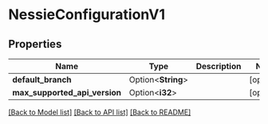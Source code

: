 # NessieConfigurationV1

## Properties

Name | Type | Description | Notes
------------ | ------------- | ------------- | -------------
**default_branch** | Option<**String**> |  | [optional]
**max_supported_api_version** | Option<**i32**> |  | [optional]

[[Back to Model list]](../README.md#documentation-for-models) [[Back to API list]](../README.md#documentation-for-api-endpoints) [[Back to README]](../README.md)


